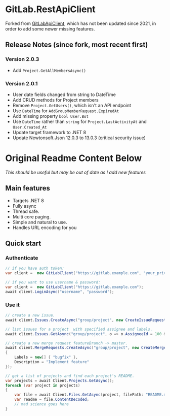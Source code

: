 # GitLab.RestApiClient

Forked from [GitLabApiClient](https://www.nuget.org/packages/GitLabApiClient), which has not been updated since 2021, in order to add some newer missing features.

## Release Notes (since fork, most recent first)

### Version 2.0.3

- Add `Project.GetAllMembersAsync()`

### Version 2.0.1

- User date fields changed from string to DateTime
- Add CRUD methods for Project members
- Remove `Project.GetUsers()`, which isn't an API endpoint
- Use `DateTime` for `AddGroupMemberRequest.ExpiredAt`
- Add missing property `bool User.Bot`
- Use `DateTime` rather than `string` for `Project.LastActivityAt` and `User.Created_At`
- Update target framework to .NET 8
- Update Newtonsoft.Json 12.0.3 to 13.0.3 (critical security issue)

# Original Readme Content Below

_This should be useful but may be out of date as I add new features_

## Main features

- Targets .NET 8
- Fully async
- Thread safe.
- Multi core paging.
- Simple and natural to use.
- Handles URL encoding for you

## Quick start

### Authenticate

```csharp
// if you have auth token:
var client =  new GitLabClient("https://gitlab.example.com", "your_private_token");
```

```csharp
// if you want to use username & password:
var client =  new GitLabClient("https://gitlab.example.com");
await client.LoginAsync("username", "password");
```

### Use it

```csharp
// create a new issue.
await client.Issues.CreateAsync("group/project", new CreateIssueRequest("issue title"));

// list issues for a project  with specified assignee and labels.
await client.Issues.GetAsync("group/project", o => o.AssigneeId = 100 && o.Labels == new[] { "test-label" });

// create a new merge request featureBranch -> master.
await client.MergeRequests.CreateAsync("group/project", new CreateMergeRequest("featureBranch", "master", "Merge request title")
{
    Labels = new[] { "bugfix" },
    Description = "Implement feature"
});

// get a list of projects and find each project's README.
var projects = await Client.Projects.GetAsync();
foreach (var project in projects)
{
    var file = await Client.Files.GetAsync(project, filePath: "README.md", reference: project.DefaultBranch);
    var readme = file.ContentDecoded;
    // mad science goes here
}
```
